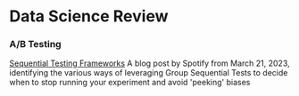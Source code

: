 # Data Science Review


### A/B Testing

[Sequential Testing Frameworks](https://engineering.atspotify.com/2023/03/choosing-sequential-testing-framework-comparisons-and-discussions/)  A blog post by Spotify from March 21, 2023, identifying the various ways of leveraging Group Sequential Tests to decide when to stop running your experiment and avoid 'peeking' biases
